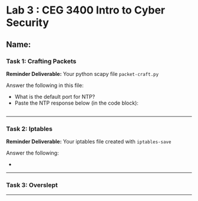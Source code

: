 # Lab 3 : CEG 3400 Intro to Cyber Security

## Name:

### Task 1: Crafting Packets

**Reminder Deliverable:** Your python scapy file `packet-craft.py`

Answer the following in this file:

* What is the default port for NTP?
* Paste the NTP response below (in the code block):

```

```

---

### Task 2: Iptables 

**Reminder Deliverable:** Your iptables file created with `iptables-save`

Answer the following:

* 

---

### Task 3: Overslept



---


